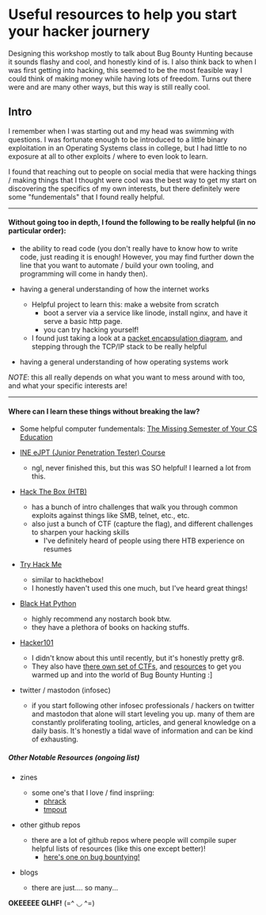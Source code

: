 # Useful resources to help you start your hacker journery
Designing this workshop mostly to talk about Bug Bounty Hunting because it sounds flashy and cool,
and honestly kind of is. I also think back to when I was first getting into hacking, this seemed to 
be the most feasible way I could think of making money while having lots of freedom. Turns out there
were and are many other ways, but this way is still really cool.


## Intro
I remember when I was starting out and my head was swimming with questions.
I was fortunate enough to be introduced to a little binary exploitation in
an Operating Systems class in college, but I had little to no exposure at all
to other exploits / where to even look to learn. 

I found that reaching out to people on social media that were hacking things /
making things that I thought were cool was the best way to get my start on discovering
the specifics of my own interests, but there definitely were some "fundementals"
that I found really helpful.

---

#### Without going too in depth, I found the following to be really helpful (in no particular order):
- the ability to read code (you don't really have to know how to write code, just reading it is enough! However, 
you may find further down the line that you want to automate / build your own tooling, and programming will come in handy then).

- having a general understanding of how the internet works
	- Helpful project to learn this: make a website from scratch
		- boot a server via a service like linode, install nginx, and have it serve a basic http page. 
		- you can try hacking yourself!
	- I found just taking a look at a [packet encapsulation diagram](https://docs.oracle.com/cd/E19455-01/806-0916/ipov-32/index.html), and stepping through the TCP/IP stack to be really helpful

- having a general understanding of how operating systems work

*NOTE*: this all really depends on what you want to mess around with too, and what your specific interests are!

--- 

#### Where can I learn these things without breaking the law?
* Some helpful computer fundementals: [The Missing Semester of Your CS Education](https://missing.csail.mit.edu/)

* [INE eJPT (Junior Penetration Tester) Course](https://my.ine.com/CyberSecurity/learning-paths/61f88d91-79ff-4d8f-af68-873883dbbd8c/penetration-testing-student)
	- ngl, never finished this, but this was SO helpful! I learned a lot from this.

* [Hack The Box (HTB)](https://app.hackthebox.com/starting-point)
	- has a bunch of intro challenges that walk you through common exploits against things like SMB, telnet, etc., etc.
	- also just a bunch of CTF (capture the flag), and different challenges to sharpen your hacking skills
		- I've definitely heard of people using there HTB experience on resumes

* [Try Hack Me](https://tryhackme.com/) 
	- similar to hackthebox! 
	- I honestly haven't used this one much, but I've heard great things!

* [Black Hat Python](https://nostarch.com/black-hat-python2E)
	- highly recommend any nostarch book btw.
	- they have a plethora of books on hacking stuffs.

* [Hacker101](https://www.hacker101.com/)
	- I didn't know about this until recently, but it's honestly pretty gr8.
	- They also have [there own set of CTFs](https://ctf.hacker101.com/), and [resources](https://www.hacker101.com/resources) to get you warmed up and into the world of Bug Bounty Hunting :]

* twitter / mastodon (infosec)
	- if you start following other infosec professionals / hackers on twitter and mastodon
	that alone will start leveling you up. many of them are constantly proliferating tooling,
	articles, and general knowledge on a daily basis. It's honestly a tidal wave of information
	and can be kind of exhausting.

##### Other Notable Resources (ongoing list)
* zines
	- some one's that I love / find inspriing:
		- [phrack](http://phrack.org/)
		- [tmpout](https://tmpout.sh/)

* other github repos
	- there are a lot of github repos where people will compile super helpful lists of resources (like this one except better)!
		- [here's one on bug bountying!](https://github.com/nahamsec/Resources-for-Beginner-Bug-Bounty-Hunters)


* blogs
	- there are just.... so many...

**OKEEEEE GLHF!** (=^ ◡ ^=)
